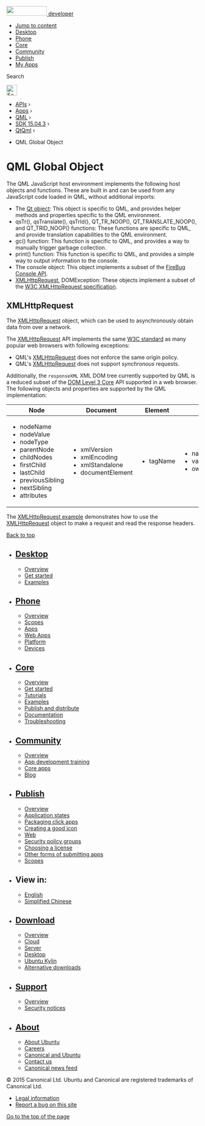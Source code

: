 <a href="https://developer.ubuntu.com/" class="logo-ubuntu"><img src="https://developer.ubuntu.com/assets/sites/ubuntu/latest/u/img/logos/logo-ubuntu-orange.svg" width="106" height="25" /> <span>developer</span></a>

-   [Jump to content](index.html#main-content)
-   [Desktop](https://developer.ubuntu.com/en/desktop/)
-   [Phone](https://developer.ubuntu.com/en/phone/)
-   [Core](https://developer.ubuntu.com/core)
-   [Community](https://developer.ubuntu.com/en/community/)
-   [Publish](https://developer.ubuntu.com/en/publish/)
-   [My Apps](https://myapps.developer.ubuntu.com/)

Search

<img src="https://developer.ubuntu.com/assets/sites/ubuntu/latest/u/img/search-white.svg" alt="Search" height="28" />

-   [APIs](../../../../index.html) ›
-   [Apps](../../../index.html) ›
-   [QML](../../index.html) ›
-   <a href="../index.html" class="sub-nav-item">SDK 15.04.3</a> ›
-   <a href="../QtQml/index.html" class="sub-nav-item">QtQml</a> ›

<!-- -->

-   QML Global Object

QML Global Object
=================

<span class="subtitle"></span>
<span id="details"></span>
The QML JavaScript host environment implements the following host objects and functions. These are built in and can be used from any JavaScript code loaded in QML, without additional imports:

-   The [Qt object](../QtQml.Qt/index.html#qmlglobalqtobject): This object is specific to QML, and provides helper methods and properties specific to the QML environment.
-   qsTr(), qsTranslate(), qsTrId(), QT\_TR\_NOOP(), QT\_TRANSLATE\_NOOP(), and QT\_TRID\_NOOP() functions: These functions are specific to QML, and provide translation capabilities to the QML environment.
-   gc() function: This function is specific to QML, and provides a way to manually trigger garbage collection.
-   print() function: This function is specific to QML, and provides a simple way to output information to the console.
-   The console object: This object implements a subset of the [FireBug Console API](http://getfirebug.com/wiki/index.php/Console_API).
-   [XMLHttpRequest](index.html#xmlhttprequest), DOMException: These objects implement a subset of the [W3C XMLHttpRequest specification](http://www.w3.org/TR/XMLHttpRequest/).

<span id="xmlhttprequest"></span><span id="xmlhttprequest"></span>
XMLHttpRequest
--------------

The [XMLHttpRequest](index.html#xmlhttprequest) object, which can be used to asynchronously obtain data from over a network.

The [XMLHttpRequest](index.html#xmlhttprequest) API implements the same [W3C standard](http://www.w3.org/TR/XMLHttpRequest/) as many popular web browsers with following exceptions:

-   QML's [XMLHttpRequest](index.html#xmlhttprequest) does not enforce the same origin policy.
-   QML's [XMLHttpRequest](index.html#xmlhttprequest) does not support *synchronous* requests.

Additionally, the `responseXML` XML DOM tree currently supported by QML is a reduced subset of the [DOM Level 3 Core](http://www.w3.org/TR/DOM-Level-3-Core/) API supported in a web browser. The following objects and properties are supported by the QML implementation:

<table style="width:100%;">
<colgroup>
<col width="16%" />
<col width="16%" />
<col width="16%" />
<col width="16%" />
<col width="16%" />
<col width="16%" />
</colgroup>
<thead>
<tr class="header">
<th><strong>Node</strong></th>
<th><strong>Document</strong></th>
<th><strong>Element</strong></th>
<th><strong>Attr</strong></th>
<th><strong>CharacterData</strong></th>
<th><strong>Text</strong></th>
</tr>
</thead>
<tbody>
<tr class="odd">
<td><ul>
<li>nodeName</li>
<li>nodeValue</li>
<li>nodeType</li>
<li>parentNode</li>
<li>childNodes</li>
<li>firstChild</li>
<li>lastChild</li>
<li>previousSibling</li>
<li>nextSibling</li>
<li>attributes</li>
</ul></td>
<td><ul>
<li>xmlVersion</li>
<li>xmlEncoding</li>
<li>xmlStandalone</li>
<li>documentElement</li>
</ul></td>
<td><ul>
<li>tagName</li>
</ul></td>
<td><ul>
<li>name</li>
<li>value</li>
<li>ownerElement</li>
</ul></td>
<td><ul>
<li>data</li>
<li>length</li>
</ul></td>
<td><ul>
<li>isElementContentWhitespace</li>
<li>wholeText</li>
</ul></td>
</tr>
</tbody>
</table>

The [XMLHttpRequest example](https://developer.ubuntu.com/api/apps/qml/sdk-15.04.3/QtQml.xmlhttprequest/) demonstrates how to use the [XMLHttpRequest](index.html#xmlhttprequest) object to make a request and read the response headers.

[Back to top](index.html#)

-   [Desktop](https://developer.ubuntu.com/en/desktop/)
    ---------------------------------------------------

    -   [Overview](https://developer.ubuntu.com/en/desktop/)
    -   [Get started](http://snapcraft.io/?utm_source=developer.ubuntu.com&utm_medium=devportal&utm_term=snaps%20snapcraft%20desktop&utm_content=menu&utm_campaign=duc_snappers)
    -   [Examples](https://github.com/ubuntu/snappy-playpen)

-   [Phone](https://developer.ubuntu.com/en/phone/)
    -----------------------------------------------

    -   [Overview](https://developer.ubuntu.com/en/phone/)
    -   [Scopes](https://developer.ubuntu.com/en/phone/scopes/)
    -   [Apps](https://developer.ubuntu.com/en/phone/apps/)
    -   [Web Apps](https://developer.ubuntu.com/en/phone/web/)
    -   [Platform](https://developer.ubuntu.com/en/phone/platform/)
    -   [Devices](https://developer.ubuntu.com/en/phone/devices/)

-   [Core](https://developer.ubuntu.com/core)
    -----------------------------------------

    -   [Overview](https://developer.ubuntu.com/core)
    -   [Get started](https://developer.ubuntu.com/core/get-started)
    -   [Tutorials](https://developer.ubuntu.com/core/tutorials)
    -   [Examples](https://developer.ubuntu.com/core/examples)
    -   [Publish and distribute](https://developer.ubuntu.com/core/publish-and-distribute)
    -   [Documentation](https://developer.ubuntu.com/core/documentation)
    -   [Troubleshooting](https://developer.ubuntu.com/core/troubleshooting)

-   [Community](https://developer.ubuntu.com/en/community/)
    -------------------------------------------------------

    -   [Overview](https://developer.ubuntu.com/en/community/)
    -   [App development training](https://developer.ubuntu.com/en/community/training/)
    -   [Core apps](https://developer.ubuntu.com/en/community/core-apps/)
    -   [Blog](https://developer.ubuntu.com/en/community/blog/)

-   [Publish](https://developer.ubuntu.com/en/publish/)
    ---------------------------------------------------

    -   [Overview](https://developer.ubuntu.com/en/publish/)
    -   [Application states](https://developer.ubuntu.com/en/publish/application-states/)
    -   [Packaging click apps](https://developer.ubuntu.com/en/publish/packaging-click-apps/)
    -   [Creating a good icon](https://developer.ubuntu.com/en/publish/creating-a-good-icon/)
    -   [Web](https://developer.ubuntu.com/en/publish/web/)
    -   [Security policy groups](https://developer.ubuntu.com/en/publish/security-policy-groups/)
    -   [Choosing a license](https://developer.ubuntu.com/en/publish/choosing-a-license/)
    -   [Other forms of submitting apps](https://developer.ubuntu.com/en/publish/other-forms-of-submitting-apps/)
    -   [Scopes](https://developer.ubuntu.com/en/publish/scopes/)

-   View in:
    --------

    -   [English](index.html "Change to language: English")
    -   [Simplified Chinese](index.html "Change to language: Simplified Chinese")

-   [Download](http://ubuntu.com/download/)
    ---------------------------------------

    -   [Overview](http://ubuntu.com/download)
    -   [Cloud](http://ubuntu.com/download/cloud)
    -   [Server](http://ubuntu.com/download/server)
    -   [Desktop](http://ubuntu.com/download/desktop)
    -   [Ubuntu Kylin](http://ubuntu.com/download/ubuntu-kylin)
    -   [Alternative downloads](http://ubuntu.com/download/alternative-downloads)

-   [Support](http://ubuntu.com/support/)
    -------------------------------------

    -   [Overview](http://ubuntu.com/support)
    -   [Security notices](http://www.ubuntu.com/usn/)

-   [About](http://ubuntu.com/about/)
    ---------------------------------

    -   [About Ubuntu](http://ubuntu.com/about/about-ubuntu)
    -   [Careers](http://www.canonical.com/careers)
    -   [Canonical and Ubuntu](http://ubuntu.com/about/canonical-and-ubuntu)
    -   [Contact us](http://ubuntu.com/about/contact-us)
    -   [Canonical news feed](http://insights.ubuntu.com/feed/)

© 2015 Canonical Ltd. Ubuntu and Canonical are registered trademarks of Canonical Ltd.

-   [Legal information](http://www.ubuntu.com/legal)
-   [Report a bug on this site](https://bugs.launchpad.net/developer-ubuntu-com/)

<span class="accessibility-aid">[Go to the top of the page](index.html#)</span>
